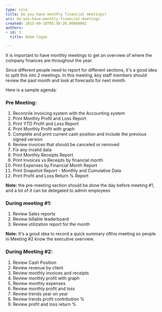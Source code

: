```yaml
---
type: rule
title: Do you have monthly financial meetings?
uri: do-you-have-monthly-financial-meetings
created: 2015-09-18T05:50:26.0000000Z
authors:
- id: 1
  title: Adam Cogan

---
```


 ​It is important to have monthly meetings​ to get an overview of where the company finances are throughout the year.



Since different people need to report for different sections, it's a good idea to split this into 2 meetings.
   In this meeting, key staff members should review the past month and look at forecasts for next month. ​



Here is a sample agenda:




### Pre Meeting:​



1. ​Reconcile invoicing system with the Accounting system
2. Print Monthly Profit and Loss Report
3. Print YTD Profit and Loss Report
4. Print Monthly Profit with graph
5. Complete and print current cash position and include the previous signed version
6. Review invoices that should be canceled or removed
7. Fix any invalid data
8. Print Monthly Receipts Report
9. Print Invoices vs Receipts by financial month
10. Print Expenses by Financial Month Report
11. Print Snapshot Report - Monthly and Cumulative Data
12. Print Profit and Loss Return % Report


**Note:** the pre-meeting section should be done the day before meeting #1, and a lot of it can be delegated to admin employees

### During meeting #1:​​


1. Review Sales reports
2. Review billable leaderboard
3. Review utilization report for the month
​


**Note:** It's a good idea to record a quick summary of​ this meeting so people in Meeting #2 know the executive overview.





### During Meeting #2:​





1. Review Cash Position
2. Review revenue by client
3. Review monthly invoices and receipts
4. Review monthly profit with graph
5. Review monthly expenses
6. Review monthly profit and loss
7. Review trends year on year
8. Review trends profit contribution %
9. Review profit and loss return %​



